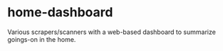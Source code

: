 # home-dashboard
Various scrapers/scanners with a web-based dashboard to summarize goings-on in the home.

